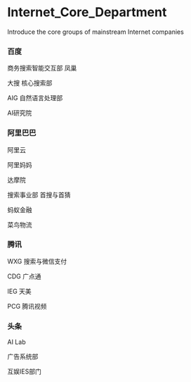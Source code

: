 # Internet_Core_Department
Introduce the core groups of mainstream Internet companies

### 百度
商务搜索智能交互部 凤巢

大搜 核心搜索部

AIG 自然语言处理部

AI研究院

### 阿里巴巴
阿里云

阿里妈妈

达摩院 

搜索事业部 首搜与首猜

蚂蚁金融

菜鸟物流

### 腾讯
WXG 搜索与微信支付

CDG 广点通

IEG 天美

PCG 腾讯视频

### 头条
AI Lab

广告系统部

互娱IES部门
